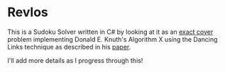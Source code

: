 # Revlos

This is a Sudoku Solver written in C# by looking at it as an [exact cover](https://en.wikipedia.org/wiki/Exact_cover) 
problem implementing Donald E. Knuth's Algorithm X using the Dancing Links technique as described 
in his [paper](https://arxiv.org/abs/cs/0011047).

I'll add more details as I progress through this!
